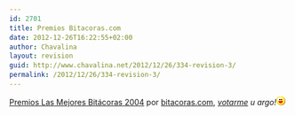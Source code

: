 ```yaml
---
id: 2701
title: Premios Bitacoras.com
date: 2012-12-26T16:22:55+02:00
author: Chavalina
layout: revision
guid: http://www.chavalina.net/2012/12/26/334-revision-3/
permalink: /2012/12/26/334-revision-3/
---
```

<a href="http://www.bitacoras.com/premios/" target="_blank">Premios Las Mejores Bitácoras 2004</a> por <a href="http://www.bitacoras.com" target="_blank">bitacoras.com</a>, _<a href="http://www.bitacoras.com/premios/vota.php?num_bit=2090" target="_blank">votarme</a> u argo!_![emo](/imagenes/emoticonos/risa.gif)